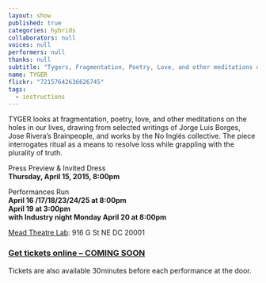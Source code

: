 ```yaml
---
layout: show
published: true
categories: hybrids
collaborators: null
voices: null
performers: null
thanks: null
subtitle: "Tygers, Fragmentation, Poetry, Love, and other meditations on the holes in our lives"
name: TYGER
flickr: "72157642636626745"
tags: 
  - instructions
---
```


TYGER looks at fragmentation, poetry, love, and other meditations on the holes in our lives, drawing from selected writings of Jorge Luis Borges, Jose Rivera’s Brainpeople, and works by the No Inglés collective. The piece interrogates ritual as a means to resolve loss while grappling with the plurality of truth. 

Press Preview & Invited Dress
<br> **Thursday, April 15, 2015, 8:00pm**

Performances Run 
<br> **April 16 /17/18/23/24/25 at 8:00pm** 
<br> **April 19 at  3:00pm** 
<br> **with Industry night Monday April 20 at 8:00pm** 

 [Mead Theatre Lab](http://www.culturaldc.org/performing-arts/mead-theatre-lab-program/): 916 G St NE DC 20001

### [Get tickets online – COMING SOON](https://www.artful.ly/banishedproductions)

Tickets are also available 30minutes before each performance at the door.